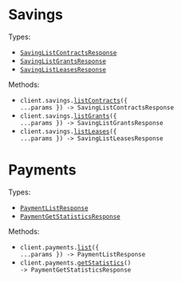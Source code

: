 # Savings

Types:

- <code><a href="./src/resources/savings.ts">SavingListContractsResponse</a></code>
- <code><a href="./src/resources/savings.ts">SavingListGrantsResponse</a></code>
- <code><a href="./src/resources/savings.ts">SavingListLeasesResponse</a></code>

Methods:

- <code title="get /savings/contracts">client.savings.<a href="./src/resources/savings.ts">listContracts</a>({ ...params }) -> SavingListContractsResponse</code>
- <code title="get /savings/grants">client.savings.<a href="./src/resources/savings.ts">listGrants</a>({ ...params }) -> SavingListGrantsResponse</code>
- <code title="get /savings/leases">client.savings.<a href="./src/resources/savings.ts">listLeases</a>({ ...params }) -> SavingListLeasesResponse</code>

# Payments

Types:

- <code><a href="./src/resources/payments.ts">PaymentListResponse</a></code>
- <code><a href="./src/resources/payments.ts">PaymentGetStatisticsResponse</a></code>

Methods:

- <code title="get /payments">client.payments.<a href="./src/resources/payments.ts">list</a>({ ...params }) -> PaymentListResponse</code>
- <code title="get /payments/statistics">client.payments.<a href="./src/resources/payments.ts">getStatistics</a>() -> PaymentGetStatisticsResponse</code>
